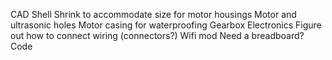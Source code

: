 
CAD 
Shell
Shrink to accommodate size for motor housings
Motor and ultrasonic holes
Motor casing for waterproofing
Gearbox
Electronics
Figure out how to connect wiring (connectors?)
Wifi mod
Need a breadboard?
Code

